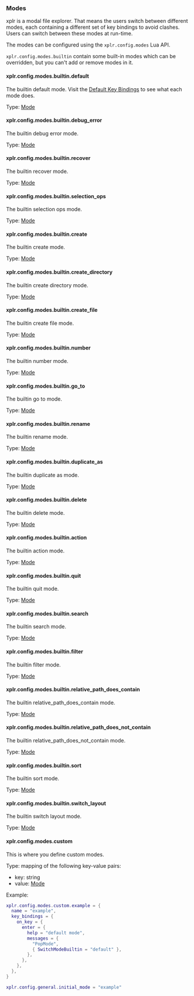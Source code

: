 ### Modes

xplr is a modal file explorer. That means the users switch between different
modes, each containing a different set of key bindings to avoid clashes.
Users can switch between these modes at run-time.

The modes can be configured using the `xplr.config.modes` Lua API.

`xplr.config.modes.builtin` contain some built-in modes which can be
overridden, but you can't add or remove modes in it.

#### xplr.config.modes.builtin.default

The builtin default mode.
Visit the [Default Key Bindings](https://xplr.dev/en/default-key-bindings)
to see what each mode does.

Type: [Mode](https://xplr.dev/en/mode)

#### xplr.config.modes.builtin.debug_error

The builtin debug error mode.

Type: [Mode](https://xplr.dev/en/mode)

#### xplr.config.modes.builtin.recover

The builtin recover mode.

Type: [Mode](https://xplr.dev/en/mode)

#### xplr.config.modes.builtin.selection_ops

The builtin selection ops mode.

Type: [Mode](https://xplr.dev/en/mode)

#### xplr.config.modes.builtin.create

The builtin create mode.

Type: [Mode](https://xplr.dev/en/mode)

#### xplr.config.modes.builtin.create_directory

The builtin create directory mode.

Type: [Mode](https://xplr.dev/en/mode)

#### xplr.config.modes.builtin.create_file

The builtin create file mode.

Type: [Mode](https://xplr.dev/en/mode)

#### xplr.config.modes.builtin.number

The builtin number mode.

Type: [Mode](https://xplr.dev/en/mode)

#### xplr.config.modes.builtin.go_to

The builtin go to mode.

Type: [Mode](https://xplr.dev/en/mode)

#### xplr.config.modes.builtin.rename

The builtin rename mode.

Type: [Mode](https://xplr.dev/en/mode)

#### xplr.config.modes.builtin.duplicate_as

The builtin duplicate as mode.

Type: [Mode](https://xplr.dev/en/mode)

#### xplr.config.modes.builtin.delete

The builtin delete mode.

Type: [Mode](https://xplr.dev/en/mode)

#### xplr.config.modes.builtin.action

The builtin action mode.

Type: [Mode](https://xplr.dev/en/mode)

#### xplr.config.modes.builtin.quit

The builtin quit mode.

Type: [Mode](https://xplr.dev/en/mode)

#### xplr.config.modes.builtin.search

The builtin search mode.

Type: [Mode](https://xplr.dev/en/mode)

#### xplr.config.modes.builtin.filter

The builtin filter mode.

Type: [Mode](https://xplr.dev/en/mode)

#### xplr.config.modes.builtin.relative_path_does_contain

The builtin relative_path_does_contain mode.

Type: [Mode](https://xplr.dev/en/mode)

#### xplr.config.modes.builtin.relative_path_does_not_contain

The builtin relative_path_does_not_contain mode.

Type: [Mode](https://xplr.dev/en/mode)

#### xplr.config.modes.builtin.sort

The builtin sort mode.

Type: [Mode](https://xplr.dev/en/mode)

#### xplr.config.modes.builtin.switch_layout

The builtin switch layout mode.

Type: [Mode](https://xplr.dev/en/mode)

#### xplr.config.modes.custom

This is where you define custom modes.

Type: mapping of the following key-value pairs:

- key: string
- value: [Mode](https://xplr.dev/en/mode)

Example:

```lua
xplr.config.modes.custom.example = {
  name = "example",
  key_bindings = {
    on_key = {
      enter = {
        help = "default mode",
        messages = {
          "PopMode",
          { SwitchModeBuiltin = "default" },
        },
      },
    },
  },
}

xplr.config.general.initial_mode = "example"
```
